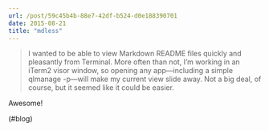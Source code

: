 ```yaml
---
url: /post/59c45b4b-88e7-42df-b524-d0e188390701
date: 2015-08-21
title: "mdless"
---
```


> I wanted to be able to view Markdown README files quickly and pleasantly from Terminal. More often than not, I’m working in an iTerm2 visor window, so opening any app—including a simple qlmanage -p—will make my current view slide away. Not a big deal, of course, but it seemed like it could be easier. 



Awesome!



(#blog)